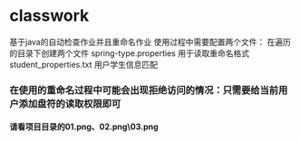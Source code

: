 # classwork
基于java的自动检查作业并且重命名作业
使用过程中需要配置两个文件：
在遍历的目录下创建两个文件
spring-type.properties 用于读取重命名格式
student_properties.txt 用户学生信息匹配


### 在使用的重命名过程中可能会出现拒绝访问的情况：只需要给当前用户添加盘符的读取权限即可
#### 请看项目目录的01.png、02.png\03.png
